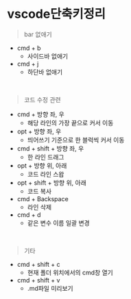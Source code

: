 # vscode단축키정리

> bar 없애기
* cmd + b
    - 사이드바 없애기
* cmd + j
    - 하단바 없애기

<br>

> 코드 수정 관련
* cmd + 방향 좌, 우
    - 해당 라인의 가장 끝으로 커서 이동
* opt + 방향 좌, 우
    - 띄어쓰기 기준으로 한 블럭씩 커서 이동
* cmd + shift + 방향 좌, 우
    - 한 라인 드래그
* opt + 방향 위, 아래
    - 코드 라인 스왑
* opt + shift + 방향 위, 아래
    - 코드 복사
* cmd + Backspace
    - 라인 삭제
* cmd + d
    - 같은 변수 이름 일괄 변경

<br>

> 기타
* cmd + shift + c
    - 현재 폴더 위치에서의 cmd창 열기
* cmd + shift + v
    - .md파일 미리보기

